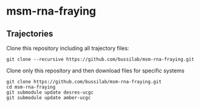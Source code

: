 # msm-rna-fraying

## Trajectories

Clone this repository including all trajectory files:
````
git clone --recursive https://github.com/bussilab/msm-rna-fraying.git
````

Clone only this repository and then download files for specific systems
````
git clone https://github.com/bussilab/msm-rna-fraying.git
cd msm-rna-fraying
git submodule update desres-ucgc
git submodule update amber-ucgc
````
